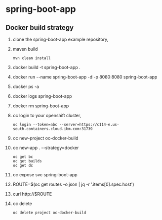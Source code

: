 # spring-boot-app

## Docker build strategy

1. clone the spring-boot-app example repository,
2. maven build

    ```
    mvn clean install
    ```

3. docker build -t spring-boot-app .
4. docker run --name spring-boot-app -d -p 8080:8080 spring-boot-app
5. docker ps -a
6. docker logs spring-boot-app
7. docker rm spring-boot-app
8. oc login to your openshift cluster,

    ```
    oc login --token=abc --server=https://c114-e.us-south.containers.cloud.ibm.com:31739
    ```

9. oc new-project oc-docker-build
10. oc new-app . --strategy=docker

    ```
    oc get bc
    oc get builds
    oc get dc
    ```

11. oc expose svc spring-boot-app
12. ROUTE=$(oc get routes -o json | jq -r '.items[0].spec.host')
13. curl http://$ROUTE
14. oc delete

    ```
    oc delete project oc-docker-build
    ```
